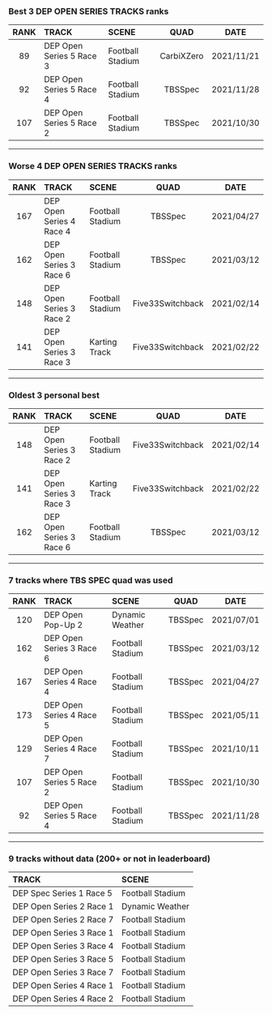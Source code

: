 ### Best 3 DEP OPEN SERIES TRACKS ranks
|RANK|TRACK|SCENE|QUAD|DATE|
|:---:|:---|:---|:---:|:---:|
|89|DEP Open Series 5 Race 3|Football Stadium|CarbiXZero|2021/11/21|
|92|DEP Open Series 5 Race 4|Football Stadium|TBSSpec|2021/11/28|
|107|DEP Open Series 5 Race 2|Football Stadium|TBSSpec|2021/10/30|
---
### Worse 4 DEP OPEN SERIES TRACKS ranks
|RANK|TRACK|SCENE|QUAD|DATE|
|:---:|:---|:---|:---:|:---:|
|167|DEP Open Series 4 Race 4|Football Stadium|TBSSpec|2021/04/27|
|162|DEP Open Series 3 Race 6|Football Stadium|TBSSpec|2021/03/12|
|148|DEP Open Series 3 Race 2|Football Stadium|Five33Switchback|2021/02/14|
|141|DEP Open Series 3 Race 3|Karting Track|Five33Switchback|2021/02/22|
---
### Oldest 3 personal best
|RANK|TRACK|SCENE|QUAD|DATE|
|:---:|:---|:---|:---:|:---:|
|148|DEP Open Series 3 Race 2|Football Stadium|Five33Switchback|2021/02/14|
|141|DEP Open Series 3 Race 3|Karting Track|Five33Switchback|2021/02/22|
|162|DEP Open Series 3 Race 6|Football Stadium|TBSSpec|2021/03/12|
---
### 7 tracks where TBS SPEC quad was used
|RANK|TRACK|SCENE|QUAD|DATE|
|:---:|:---|:---|:---:|:---:|
|120|DEP Open Pop-Up 2|Dynamic Weather|TBSSpec|2021/07/01|
|162|DEP Open Series 3 Race 6|Football Stadium|TBSSpec|2021/03/12|
|167|DEP Open Series 4 Race 4|Football Stadium|TBSSpec|2021/04/27|
|173|DEP Open Series 4 Race 5|Football Stadium|TBSSpec|2021/05/11|
|129|DEP Open Series 4 Race 7|Football Stadium|TBSSpec|2021/10/11|
|107|DEP Open Series 5 Race 2|Football Stadium|TBSSpec|2021/10/30|
|92|DEP Open Series 5 Race 4|Football Stadium|TBSSpec|2021/11/28|
---
### 9 tracks without data (200+ or not in leaderboard)
|TRACK|SCENE|
|:---|:---|
|DEP Spec Series 1 Race 5|Football Stadium|
|DEP Open Series 2 Race 1|Dynamic Weather|
|DEP Open Series 2 Race 7|Football Stadium|
|DEP Open Series 3 Race 1|Football Stadium|
|DEP Open Series 3 Race 4|Football Stadium|
|DEP Open Series 3 Race 5|Football Stadium|
|DEP Open Series 3 Race 7|Football Stadium|
|DEP Open Series 4 Race 1|Football Stadium|
|DEP Open Series 4 Race 2|Football Stadium|

